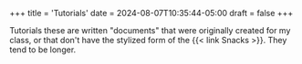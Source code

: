 +++
title = 'Tutorials'
date = 2024-08-07T10:35:44-05:00
draft = false
+++

Tutorials these are written "documents" that were originally created for my class, or that don't have the stylized form of the {{< link Snacks >}}. They tend to be longer.

